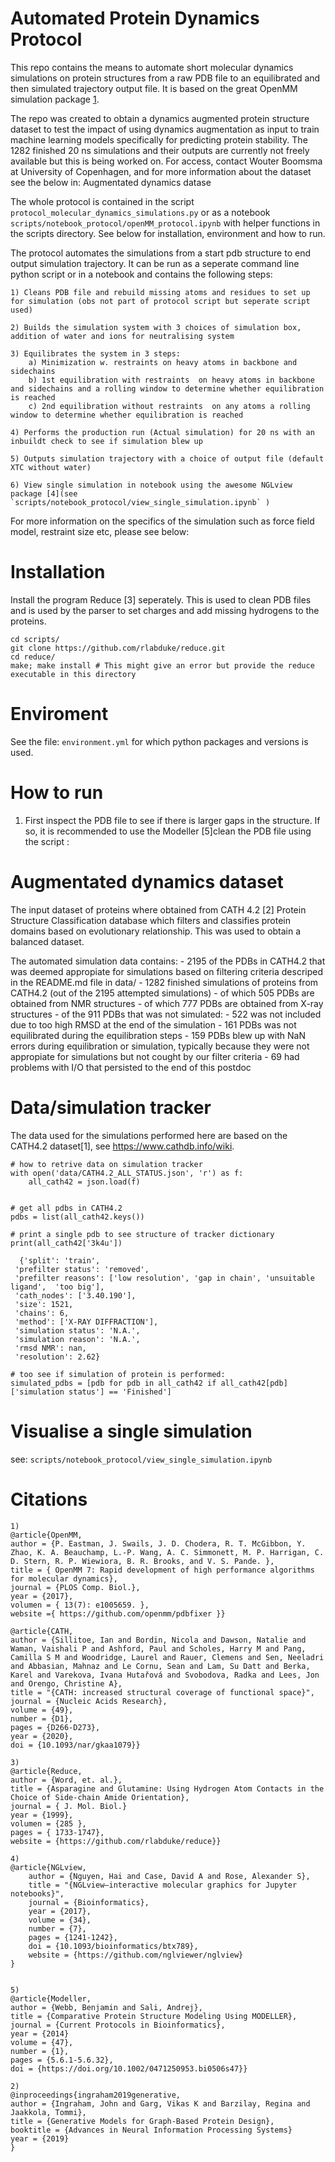 # Automated  Protein Dynamics Protocol 

This repo contains the means to automate short molecular dynamics simulations on protein structures from a raw PDB file to an equilibrated and then simulated trajectory output file. It is based on the great OpenMM simulation package [1](-citations). 

The repo was created to obtain a dynamics augmented protein structure dataset to test the impact of using dynamics augmentation as input to train  machine learning models specifically for predicting protein stability. The 1282 finished 20 ns simulations and their outputs are currently not freely available but this is being worked on. For access, contact Wouter Boomsma at University of Copenhagen, and for more information about the dataset see the below in:  Augmentated dynamics datase

The whole protocol is contained in the script `protocol_molecular_dynamics_simulations.py` or as a notebook `scripts/notebook_protocol/openMM_protocol.ipynb` with helper functions in the scripts directory. See below for installation, environment and how to run. 


The protocol automates the simulations from a start pdb structure to end output simulation trajectory. It can be run as a seperate command line python script or in a notebook  and contains the following steps:

    1) Cleans PDB file and rebuild missing atoms and residues to set up for simulation (obs not part of protocol script but seperate script used)
        
    2) Builds the simulation system with 3 choices of simulation box, addition of water and ions for neutralising system
    
    3) Equilibrates the system in 3 steps:
        a) Minimization w. restraints on heavy atoms in backbone and sidechains 
        b) 1st equilibration with restraints  on heavy atoms in backbone and sidechains and a rolling window to determine whether equilibration is reached
        c) 2nd equilibration without restraints  on any atoms a rolling window to determine whether equilibration is reached

    4) Performs the production run (Actual simulation) for 20 ns with an inbuildt check to see if simulation blew up 
    
    5) Outputs simulation trajectory with a choice of output file (default XTC without water)
    
    6) View single simulation in notebook using the awesome NGLview package [4](see  `scripts/notebook_protocol/view_single_simulation.ipynb` )


For more information on the specifics of the simulation such as force field model, restraint size etc, please see below: 



# Installation
Install the program Reduce [3] seperately. This is used to clean PDB files and is used by the parser to set charges and add missing hydrogens to the proteins.
```
cd scripts/
git clone https://github.com/rlabduke/reduce.git 
cd reduce/
make; make install # This might give an error but provide the reduce executable in this directory
```

# Enviroment
See the file: `environment.yml` for which python packages and versions is used. 


# How to run
1) First inspect the PDB file to see if there is larger gaps in the structure. If so, it is recommended to use the Modeller [5]clean the PDB file using the script : 


# Augmentated dynamics dataset

The input dataset of proteins where obtained from CATH 4.2  [2] Protein Structure Classification database which filters and classifies protein domains based on evolutionary relationship. This was used to obtain a balanced dataset.

The automated simulation data contains:
    - 2195 of the PDBs in CATH4.2 that was deemed appropiate for simulations based on filtering criteria descriped in the README.md file in data/
    - 1282 finished simulations of proteins from CATH4.2 (out of the 2195 attempted simulations)
    - of which 505 PDBs are obtained from NMR structures
    - of which 777 PDBs are obtained from X-ray structures
    - of the 911 PDBs that was not simulated: 
        - 522 was not included due to too high RMSD at the end of the simulation
        - 161 PDBs was not equilibrated during the equilibration steps 
        - 159 PDBs blew up with NaN errors during equilibration or simulation, typically because they were not appropiate for simulations but not cought by our filter criteria
        - 69 had problems with I/O that persisted to the end of this postdoc
    





# Data/simulation tracker
The data used for the simulations performed here are based on the CATH4.2
dataset[1], see https://www.cathdb.info/wiki.  

```
# how to retrive data on simulation tracker
with open('data/CATH4.2_ALL_STATUS.json', 'r') as f:
    all_cath42 = json.load(f)
    

# get all pdbs in CATH4.2
pdbs = list(all_cath42.keys())

# print a single pdb to see structure of tracker dictionary
print(all_cath42['3k4u'])

  {'split': 'train',
 'prefilter status': 'removed',
 'prefilter reasons': ['low resolution', 'gap in chain', 'unsuitable ligand',  'too big'],
 'cath_nodes': ['3.40.190'],
 'size': 1521,
 'chains': 6,
 'method': ['X-RAY DIFFRACTION'],
 'simulation status': 'N.A.',
 'simulation reason': 'N.A.',
 'rmsd NMR': nan,
 'resolution': 2.62}

# too see if simulation of protein is performed: 
simulated_pdbs = [pdb for pdb in all_cath42 if all_cath42[pdb]['simulation status'] == 'Finished']
``` 


# Visualise a single simulation
see: 
```scripts/notebook_protocol/view_single_simulation.ipynb```



# Citations

```
1) 
@article{OpenMM,
author = {P. Eastman, J. Swails, J. D. Chodera, R. T. McGibbon, Y. Zhao, K. A. Beauchamp, L.-P. Wang, A. C. Simmonett, M. P. Harrigan, C. D. Stern, R. P. Wiewiora, B. R. Brooks, and V. S. Pande. },
title = { OpenMM 7: Rapid development of high performance algorithms for molecular dynamics},
journal = {PLOS Comp. Biol.},
year = {2017},
volumen = { 13(7): e1005659. },
website ={ https://github.com/openmm/pdbfixer }}
```

```2) 
@article{CATH,
author = {Sillitoe, Ian and Bordin, Nicola and Dawson, Natalie and Waman, Vaishali P and Ashford, Paul and Scholes, Harry M and Pang, Camilla S M and Woodridge, Laurel and Rauer, Clemens and Sen, Neeladri and Abbasian, Mahnaz and Le Cornu, Sean and Lam, Su Datt and Berka, Karel and Varekova, Ivana Hutařová and Svobodova, Radka and Lees, Jon and Orengo, Christine A},
title = "{CATH: increased structural coverage of functional space}",
journal = {Nucleic Acids Research},
volume = {49},
number = {D1},
pages = {D266-D273},
year = {2020},
doi = {10.1093/nar/gkaa1079}}
```


```
3)
@article{Reduce,
author = {Word, et. al.},
title = {Asparagine and Glutamine: Using Hydrogen Atom Contacts in the Choice of Side-chain Amide Orientation},
journal = { J. Mol. Biol.}
year = {1999}, 
volumen = {285 },
pages = { 1733-1747},
website = {https://github.com/rlabduke/reduce}}
```


```
4)
@article{NGLview,
    author = {Nguyen, Hai and Case, David A and Rose, Alexander S},
    title = "{NGLview–interactive molecular graphics for Jupyter notebooks}",
    journal = {Bioinformatics},
    year = {2017},
    volume = {34},
    number = {7},
    pages = {1241-1242},
    doi = {10.1093/bioinformatics/btx789},
    website = {https://github.com/nglviewer/nglview}
}


```

```
5) 
@article{Modeller,
author = {Webb, Benjamin and Sali, Andrej},
title = {Comparative Protein Structure Modeling Using MODELLER},
journal = {Current Protocols in Bioinformatics},
year = {2014}
volume = {47},
number = {1},
pages = {5.6.1-5.6.32},
doi = {https://doi.org/10.1002/0471250953.bi0506s47}}

```







```
2) 
@inproceedings{ingraham2019generative,
author = {Ingraham, John and Garg, Vikas K and Barzilay, Regina and Jaakkola, Tommi},
title = {Generative Models for Graph-Based Protein Design},
booktitle = {Advances in Neural Information Processing Systems}
year = {2019}
}
```


